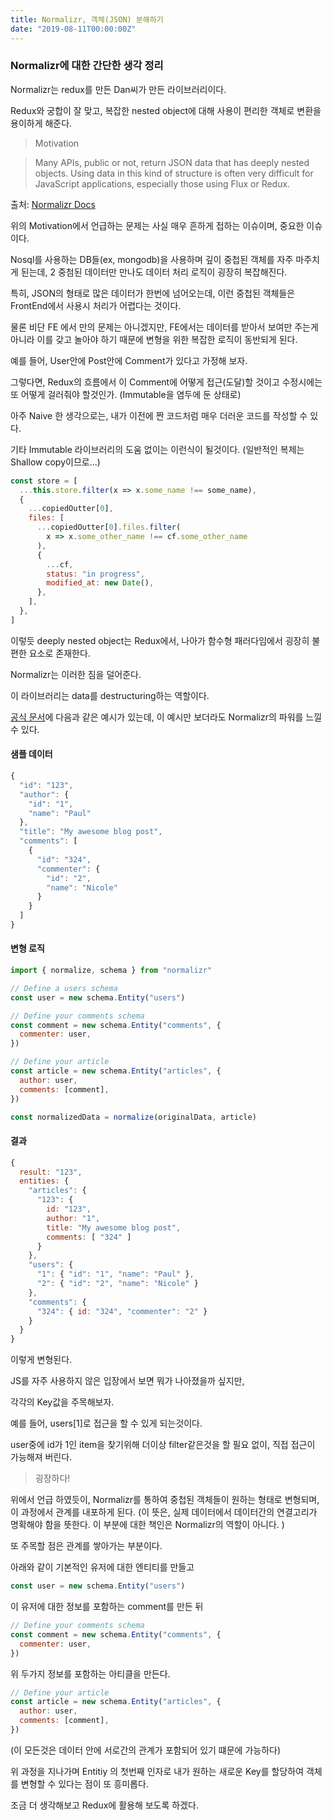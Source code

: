 ```yaml
---
title: Normalizr, 객체(JSON) 분해하기
date: "2019-08-11T00:00:00Z"
---
```


### Normalizr에 대한 간단한 생각 정리

Normalizr는 redux를 만든 Dan씨가 만든 라이브러리이다.

Redux와 궁합이 잘 맞고, 복잡한 nested object에 대해 사용이 편리한 객체로 변환을 용이하게 해준다.

> Motivation

> Many APIs, public or not, return JSON data that has deeply nested objects. Using data in this kind of structure is often very difficult for JavaScript applications, especially those using Flux or Redux.

출처: [Normalizr Docs](https://github.com/paularmstrong/normalizr#motivation)

위의 Motivation에서 언급하는 문제는 사실 매우 흔하게 접하는 이슈이며, 중요한 이슈이다.

Nosql를 사용하는 DB들(ex, mongodb)을 사용하며 깊이 중첩된 객체를 자주 마주치게 된는데, 2 중첨된 데이터만 만나도 데이터 처리 로직이 굉장히 복잡해진다.

특히, JSON의 형태로 많은 데이터가 한번에 넘어오는데, 이런 중첩된 객체들은 FrontEnd에서 사용시 처리가 어렵다는 것이다.

물론 비단 FE 에서 만의 문제는 아니겠지만, FE에서는 데이터를 받아서 보여만 주는게 아니라 이를 갖고 놀아야 하기 때문에 변형을 위한 복잡한 로직이 동반되게 된다.

예를 들어, User안에 Post안에 Comment가 있다고 가정해 보자.

그렇다면, Redux의 흐름에서 이 Comment에 어떻게 접근(도달)할 것이고 수정시에는 또 어떻게 걸러줘야 할것인가. (Immutable을 염두에 둔 상태로)

아주 Naive 한 생각으로는, 내가 이전에 짠 코드처럼 매우 더러운 코드를 작성할 수 있다.

기타 Immutable 라이브러리의 도움 없이는 이런식이 될것이다. (일반적인 복제는 Shallow copy이므로...)

```js
const store = [
  ...this.store.filter(x => x.some_name !== some_name),
  {
    ...copiedOutter[0],
    files: [
      ...copiedOutter[0].files.filter(
        x => x.some_other_name !== cf.some_other_name
      ),
      {
        ...cf,
        status: "in progress",
        modified_at: new Date(),
      },
    ],
  },
]
```

이렇듯 deeply nested object는 Redux에서, 나아가 함수형 패러다임에서 굉장히 불편한 요소로 존재한다.

Normalizr는 이러한 짐을 덜어준다.

이 라이브러리는 data를 destructuring하는 역할이다.

[공식 문서](https://github.com/paularmstrong/normalizr/blob/master/docs/quickstart.md)에 다음과 같은 예시가 있는데, 이 예시만 보더라도 Normalizr의 파워를 느낄 수 있다.

#### 샘플 데이터

```js
{
  "id": "123",
  "author": {
    "id": "1",
    "name": "Paul"
  },
  "title": "My awesome blog post",
  "comments": [
    {
      "id": "324",
      "commenter": {
        "id": "2",
        "name": "Nicole"
      }
    }
  ]
}
```

#### 변형 로직

```js
import { normalize, schema } from "normalizr"

// Define a users schema
const user = new schema.Entity("users")

// Define your comments schema
const comment = new schema.Entity("comments", {
  commenter: user,
})

// Define your article
const article = new schema.Entity("articles", {
  author: user,
  comments: [comment],
})

const normalizedData = normalize(originalData, article)
```

#### 결과

```js
{
  result: "123",
  entities: {
    "articles": {
      "123": {
        id: "123",
        author: "1",
        title: "My awesome blog post",
        comments: [ "324" ]
      }
    },
    "users": {
      "1": { "id": "1", "name": "Paul" },
      "2": { "id": "2", "name": "Nicole" }
    },
    "comments": {
      "324": { id: "324", "commenter": "2" }
    }
  }
}
```

이렇게 변형된다.

JS를 자주 사용하지 않은 입장에서 보면 뭐가 나아졌을까 싶지만,

각각의 Key값을 주목해보자.

예를 들어, users[1]로 접근을 할 수 있게 되는것이다.

user중에 id가 1인 item을 찾기위해 더이상 filter같은것을 할 필요 없이, 직접 접근이 가능해져 버린다.

> 굉장하다!

위에서 언급 하였듯이, Normalizr를 통하여 중첩된 객체들이 원하는 형태로 변형되며, 이 과정에서 관계를 내포하게 된다. (이 뜻은, 실제 데이터에서 데이터간의 연결고리가 명확해야 함을 뜻한다. 이 부분에 대한 책인은 Normalizr의 역할이 아니다. )

또 주목할 점은 관계를 쌓아가는 부분이다.

아래와 같이 기본적인 유저에 대한 엔티티를 만들고

```js
const user = new schema.Entity("users")
```

이 유저에 대한 정보를 포함하는 comment를 만든 뒤

```js
// Define your comments schema
const comment = new schema.Entity("comments", {
  commenter: user,
})
```

위 두가지 정보를 포함하는 아티클을 만든다.

```js
// Define your article
const article = new schema.Entity("articles", {
  author: user,
  comments: [comment],
})
```

(이 모든것은 데이터 안에 서로간의 관계가 포함되어 있기 떄문에 가능하다)

위 과정을 지나가며 Entitiy 의 첫번째 인자로 내가 원하는 새로운 Key를 할당하여 객체를 변형할 수 있다는 점이 또 흥미롭다.

조금 더 생각해보고 Redux에 활용해 보도록 하겠다.
